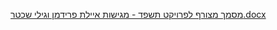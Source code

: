 [מסמך מצורף לפרויקט תשפד - מגישות איילת פרידמן וגילי שכטר.docx](https://github.com/gilishechter/dotNet_5784_7795_8937/files/14848690/-.docx)
